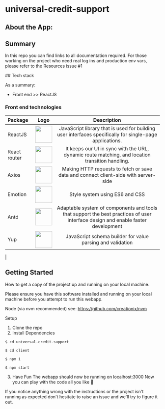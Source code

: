 # universal-credit-support

## About the App:

## Summary
In this repo you can find links to all documentation required. For those working on the project who need real log ins and production env vars, please refer to the Resources issue #1

## Tech stack

As a summary:
- Front end >> ReactJS


### Front end technologies

| Package  | Logo  | Description |
| :------------ |:---------------:| :-----:|
| ReactJS      | <img width="55" src="https://raw.githubusercontent.com/gilbarbara/logos/master/logos/react.svg"/>        |   JavaScript library that is used for building user interfaces specifically for single-page applications. |
| React router      | <img width="55" src="https://raw.githubusercontent.com/gilbarbara/logos/master/logos/react-router.svg"/>        |  It keeps our UI in sync with the URL, dynamic route matching, and location transition handling. |
| Axios     | <img width="55" src="https://user-images.githubusercontent.com/19708921/116078311-58c7fb80-a68e-11eb-8f6e-0d873aae8497.png"/>        |  Making HTTP requests to fetch or save data and connect client-side with server-side |
| Emotion     | <img width="55" src="https://emotion.sh/static/a76dfa0d18a0536af9e917cdb8f873b9/629d2/emotion.webp"/>        |  Style system using ES6 and CSS |
| Antd    | <img width="55" src="https://user-images.githubusercontent.com/19708921/116078113-23bba900-a68e-11eb-840f-ed30945441f7.png"/>        |  Adaptable system of components and tools that support the best practices of user interface design and enable faster development |
| Yup     | <img width="55" src="https://theaplus.org/wp-content/uploads/2018/01/Yup-Logo.png"/>       | JavaScript schema builder for value parsing and validation |
| 


## Getting Started
How to get a copy of the project up and running on your local machine.

Please ensure you have this software installed and running on your local machine before you attempt to run this webapp.

Node (via nvm recommended) see: https://github.com/creationix/nvm

Setup
1. Clone the repo
2. Install Dependencies

```$ cd universal-credit-support```

```$ cd client```

```$ npm i```

```$ npm start```

3. Have Fun
The webapp should now be running on localhost:3000 Now you can play with the code all you like 🎉

If you notice anything wrong with the instructions or the project isn't running as expected don't hesitate to raise an issue and we'll try to figure it out.
